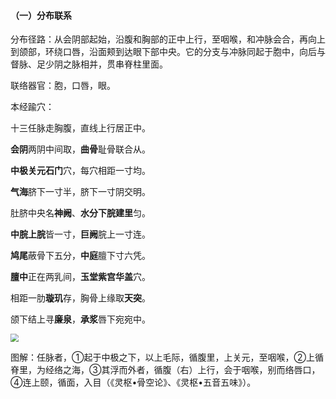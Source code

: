 #### （一）分布联系

分布径路：从会阴部起始，沿腹和胸部的正中上行，至咽喉，和冲脉会合，再向上到颌部，环绕口唇，沿面颊到达眼下部中央。它的分支与冲脉同起于胞中，向后与督脉、足少阴之脉相并，贯串脊柱里面。

联络器官：胞，口唇，眼。

本经踰穴：

十三任脉走胸腹，直线上行居正中。

**会阴**两阴中间取，**曲骨**耻骨联合从。

**中极关元石门**穴，每穴相距一寸均。

**气海**脐下一寸半，脐下一寸阴交明。

肚脐中央名**神阙**、**水分下脘建里**匀。

**中脘上脘**皆一寸，**巨阙**脘上一寸连。

**鸠尾**蔽骨下五分，**中庭**膻下寸六凭。

**膻中**正在两乳间，**玉堂紫宫华盖**穴。

相距一肋**璇玑**存，胸骨上缘取**天突**。

颌下结上寻**廉泉**，**承浆**唇下宛宛中。

<img src="./img/图126.jpg" style="zoom:80%;" />

图解：任脉者，①起于中极之下，以上毛际，循腹里，上关元，至咽喉，②上循脊里，为经络之海，③其浮而外者，循腹（右）上行，会于咽喉，别而络唇口，④连上颐，循面，入目（《灵枢•骨空论》、《灵枢•五音五味》）。
